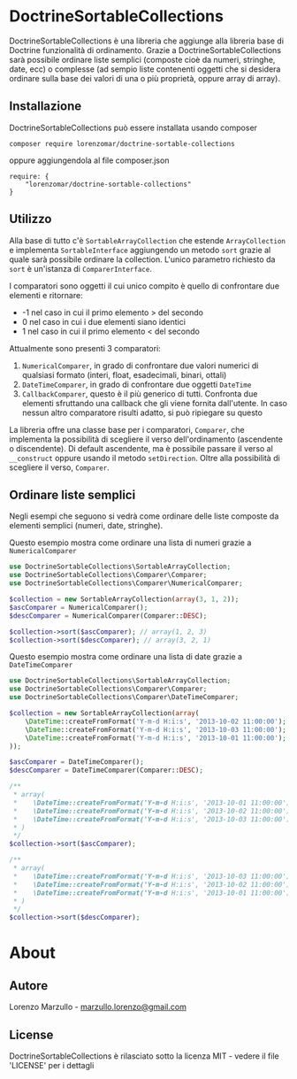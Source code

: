 DoctrineSortableCollections
=============================

DoctrineSortableCollections è una libreria che aggiunge alla libreria base di Doctrine funzionalità di ordinamento.
Grazie a DoctrineSortableCollections sarà possibile ordinare liste semplici (composte cioè da numeri, stringhe, date, ecc) o complesse (ad sempio liste contenenti oggetti che si desidera ordinare sulla base dei valori di una o più proprietà, oppure array di array).

Installazione
-------------

DoctrineSortableCollections può essere installata usando composer

```
composer require lorenzomar/doctrine-sortable-collections
```

oppure aggiungendola al file composer.json

```
require: {
    "lorenzomar/doctrine-sortable-collections"
}
```

Utilizzo
--------

Alla base di tutto c'è `SortableArrayCollection` che estende `ArrayCollection` e implementa `SortableInterface` aggiungendo un metodo `sort` grazie al quale sarà possibile ordinare la collection. L'unico parametro richiesto da `sort` è un'istanza di `ComparerInterface`.

I comparatori sono oggetti il cui unico compito è quello di confrontare due elementi e ritornare:
* -1 nel caso in cui il primo elemento > del secondo
* 0 nel caso in cui i due elementi siano identici
* 1 nel caso in cui il primo elemento < del secondo

Attualmente sono presenti 3 comparatori:

1. `NumericalComparer`, in grado di confrontare due valori numerici di qualsiasi formato (interi, float, esadecimali, binari, ottali)
2. `DateTimeComparer`, in grado di confrontare due oggetti `DateTime`
3. `CallbackComparer`, questo è il più generico di tutti. Confronta due elementi sfruttando una callback che gli viene fornita dall'utente. In caso nessun altro comparatore risulti adatto, si può ripiegare su questo

La libreria offre una classe base per i comparatori, `Comparer`, che implementa la possibilità di scegliere il verso dell'ordinamento (ascendente o discendente). Di default ascendente, ma è possibile passare il verso al `__construct` oppure usando il metodo `setDirection`.
Oltre alla possibilità di scegliere il verso, `Comparer`.

Ordinare liste semplici
-----------------------

Negli esempi che seguono si vedrà come ordinare delle liste composte da elementi semplici (numeri, date, stringhe).

Questo esempio mostra come ordinare una lista di numeri grazie a `NumericalComparer`

```php
use DoctrineSortableCollections\SortableArrayCollection;
use DoctrineSortableCollections\Comparer\Comparer;
use DoctrineSortableCollections\Comparer\NumericalComparer;

$collection = new SortableArrayCollection(array(3, 1, 2));
$ascComparer = NumericalComparer();
$descComparer = NumericalComparer(Comparer::DESC);

$collection->sort($ascComparer); // array(1, 2, 3)
$collection->sort($descComparer); // array(3, 2, 1)
```

Questo esempio mostra come ordinare una lista di date grazie a `DateTimeComparer`

```php
use DoctrineSortableCollections\SortableArrayCollection;
use DoctrineSortableCollections\Comparer\Comparer;
use DoctrineSortableCollections\Comparer\DateTimeComparer;

$collection = new SortableArrayCollection(array(
    \DateTime::createFromFormat('Y-m-d H:i:s', '2013-10-02 11:00:00');
    \DateTime::createFromFormat('Y-m-d H:i:s', '2013-10-03 11:00:00');
    \DateTime::createFromFormat('Y-m-d H:i:s', '2013-10-01 11:00:00');
));

$ascComparer = DateTimeComparer();
$descComparer = DateTimeComparer(Comparer::DESC);

/**
 * array(
 *    \DateTime::createFromFormat('Y-m-d H:i:s', '2013-10-01 11:00:00');
 *    \DateTime::createFromFormat('Y-m-d H:i:s', '2013-10-02 11:00:00');
 *    \DateTime::createFromFormat('Y-m-d H:i:s', '2013-10-03 11:00:00');
 * )
 */
$collection->sort($ascComparer);

/**
 * array(
 *    \DateTime::createFromFormat('Y-m-d H:i:s', '2013-10-03 11:00:00');
 *    \DateTime::createFromFormat('Y-m-d H:i:s', '2013-10-02 11:00:00');
 *    \DateTime::createFromFormat('Y-m-d H:i:s', '2013-10-01 11:00:00');
 * )
 */
$collection->sort($descComparer);
```


About
=====

Autore
------

Lorenzo Marzullo - <marzullo.lorenzo@gmail.com>

License
-------

DoctrineSortableCollections è rilasciato sotto la licenza MIT - vedere il file 'LICENSE' per i dettagli
